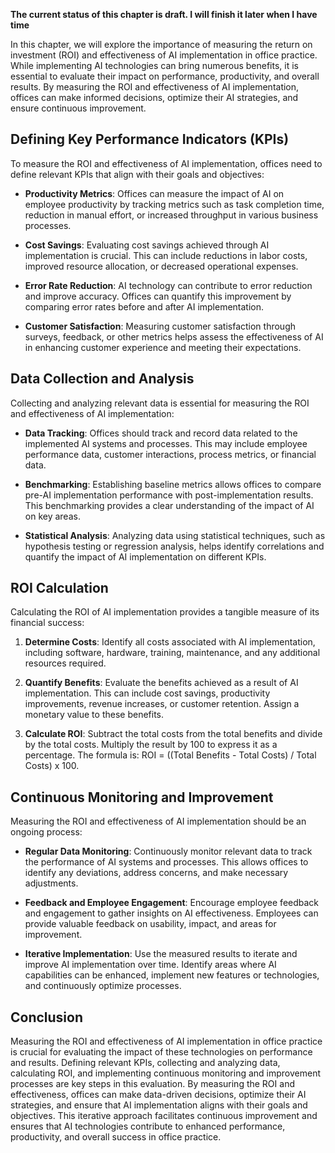 **The current status of this chapter is draft. I will finish it later when I have time**

In this chapter, we will explore the importance of measuring the return on investment (ROI) and effectiveness of AI implementation in office practice. While implementing AI technologies can bring numerous benefits, it is essential to evaluate their impact on performance, productivity, and overall results. By measuring the ROI and effectiveness of AI implementation, offices can make informed decisions, optimize their AI strategies, and ensure continuous improvement.

Defining Key Performance Indicators (KPIs)
------------------------------------------

To measure the ROI and effectiveness of AI implementation, offices need to define relevant KPIs that align with their goals and objectives:

* **Productivity Metrics**: Offices can measure the impact of AI on employee productivity by tracking metrics such as task completion time, reduction in manual effort, or increased throughput in various business processes.

* **Cost Savings**: Evaluating cost savings achieved through AI implementation is crucial. This can include reductions in labor costs, improved resource allocation, or decreased operational expenses.

* **Error Rate Reduction**: AI technology can contribute to error reduction and improve accuracy. Offices can quantify this improvement by comparing error rates before and after AI implementation.

* **Customer Satisfaction**: Measuring customer satisfaction through surveys, feedback, or other metrics helps assess the effectiveness of AI in enhancing customer experience and meeting their expectations.

Data Collection and Analysis
----------------------------

Collecting and analyzing relevant data is essential for measuring the ROI and effectiveness of AI implementation:

* **Data Tracking**: Offices should track and record data related to the implemented AI systems and processes. This may include employee performance data, customer interactions, process metrics, or financial data.

* **Benchmarking**: Establishing baseline metrics allows offices to compare pre-AI implementation performance with post-implementation results. This benchmarking provides a clear understanding of the impact of AI on key areas.

* **Statistical Analysis**: Analyzing data using statistical techniques, such as hypothesis testing or regression analysis, helps identify correlations and quantify the impact of AI implementation on different KPIs.

ROI Calculation
---------------

Calculating the ROI of AI implementation provides a tangible measure of its financial success:

1. **Determine Costs**: Identify all costs associated with AI implementation, including software, hardware, training, maintenance, and any additional resources required.

2. **Quantify Benefits**: Evaluate the benefits achieved as a result of AI implementation. This can include cost savings, productivity improvements, revenue increases, or customer retention. Assign a monetary value to these benefits.

3. **Calculate ROI**: Subtract the total costs from the total benefits and divide by the total costs. Multiply the result by 100 to express it as a percentage. The formula is: ROI = ((Total Benefits - Total Costs) / Total Costs) x 100.

Continuous Monitoring and Improvement
-------------------------------------

Measuring the ROI and effectiveness of AI implementation should be an ongoing process:

* **Regular Data Monitoring**: Continuously monitor relevant data to track the performance of AI systems and processes. This allows offices to identify any deviations, address concerns, and make necessary adjustments.

* **Feedback and Employee Engagement**: Encourage employee feedback and engagement to gather insights on AI effectiveness. Employees can provide valuable feedback on usability, impact, and areas for improvement.

* **Iterative Implementation**: Use the measured results to iterate and improve AI implementation over time. Identify areas where AI capabilities can be enhanced, implement new features or technologies, and continuously optimize processes.

Conclusion
----------

Measuring the ROI and effectiveness of AI implementation in office practice is crucial for evaluating the impact of these technologies on performance and results. Defining relevant KPIs, collecting and analyzing data, calculating ROI, and implementing continuous monitoring and improvement processes are key steps in this evaluation. By measuring the ROI and effectiveness, offices can make data-driven decisions, optimize their AI strategies, and ensure that AI implementation aligns with their goals and objectives. This iterative approach facilitates continuous improvement and ensures that AI technologies contribute to enhanced performance, productivity, and overall success in office practice.
